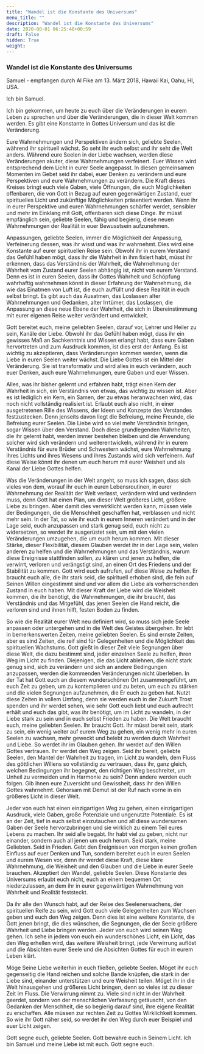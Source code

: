 ```yaml
---
title: "Wandel ist die Konstante des Universums"
menu_title: ""
description: "Wandel ist die Konstante des Universums"
date: 2020-08-01 06:25:48+00:59
draft: False
hidden: True
weight:
---
```

### Wandel ist die Konstante des Universums

Samuel - empfangen durch Al Fike am 13. März 2018, Hawaii Kai, Oahu, HI, USA.

Ich bin Samuel.

Ich bin gekommen, um heute zu euch über die Veränderungen in eurem Leben zu sprechen und über die Veränderungen, die in dieser Welt kommen werden. Es gibt eine Konstante in Gottes Universum und das ist die Veränderung.

Eure Wahrnehmungen und Perspektiven ändern sich, geliebte Seelen, während ihr spirituell wächst. So seht ihr euch selbst und ihr seht die Welt anders. Während eure Seelen in der Liebe wachsen, werden diese Veränderungen akuter, diese Wahrnehmungen verfeinert. Euer Wissen wird entsprechend dem Licht in eurer Seele angepasst. In diesen gemeinsamen Momenten im Gebet seid ihr dabei, euer Denken zu verändern und eure Perspektiven und eure Wahrnehmungen zu verändern. Die Kraft dieses Kreises bringt euch viele Gaben, viele Öffnungen, die euch Möglichkeiten offenbaren, die von Gott in Bezug auf euren gegenwärtigen Zustand, euer spirituelles Licht und zukünftige Möglichkeiten präsentiert werden. Wenn ihr in eurer Perspektive und euren Wahrnehmungen schärfer werdet, sensibler und mehr im Einklang mit Gott, offenbaren sich diese Dinge. Ihr müsst empfänglich sein, geliebte Seelen, fähig und begierig, diese neuen Wahrnehmungen der Realität in euer Bewusstsein aufzunehmen.

Anpassungen, geliebte Seelen, immer die Möglichkeit der Anpassung, Verfeinerung dessen, was ihr wisst und was ihr wahrnehmt. Dies wird eine Konstante auf eurer spirituellen Reise sein. Obwohl ihr in eurem Verstand das Gefühl haben mögt, dass ihr die Wahrheit in ihm fixiert habt, müsst ihr erkennen, dass das Verständnis der Wahrheit, die Wahrnehmung der Wahrheit vom Zustand eurer Seelen abhängig ist, nicht von eurem Verstand. Denn es ist in euren Seelen, dass ihr Gottes Wahrheit und Schöpfung wahrhaftig wahrnehmen könnt in dieser Erfahrung der Wahrnehmung, die wie das Einatmen von Luft ist, die euch auffüllt und diese Realität in euch selbst bringt. Es gibt auch das Ausatmen, das Loslassen alter Wahrnehmungen und Gedanken, alter Irrtümer, das Loslassen, die Anpassung an diese neue Ebene der Wahrheit, die sich in Übereinstimmung mit eurer eigenen Reise weiter verändert und entwickelt.

Gott bereitet euch, meine geliebten Seelen, darauf vor, Lehrer und Heiler zu sein, Kanäle der Liebe. Obwohl ihr das Gefühl haben mögt, dass ihr ein gewisses Maß an Sachkenntnis und Wissen erlangt habt, dass eure Gaben hervortreten und zum Ausdruck kommen, ist dies erst der Anfang. Es ist wichtig zu akzeptieren, dass Veränderungen kommen werden, wenn die Liebe in euren Seelen weiter wächst. Die Liebe Gottes ist ein Mittel der Veränderung. Sie ist transformativ und wird alles in euch verändern, auch euer Denken, auch eure Wahrnehmungen, eure Gaben und euer Wissen.

Alles, was ihr bisher gelernt und erfahren habt, trägt einen Kern der Wahrheit in sich, ein Verständnis von etwas, das wichtig zu wissen ist. Aber es ist lediglich ein Kern, ein Samen, der zu etwas heranwachsen wird, das noch nicht vollständig realisiert ist. Erlaubt euch also nicht, in einer ausgetretenen Rille des Wissens, der Ideen und Konzepte des Verstandes festzustecken. Denn jenseits davon liegt die Befreiung, meine Freunde, die Befreiung eurer Seelen. Die Liebe wird so viel mehr Verständnis bringen, sogar Wissen über den Verstand. Doch diese grundlegenden Wahrheiten, die ihr gelernt habt, werden immer bestehen bleiben und die Anwendung solcher wird sich verändern und weiterentwickeln, während ihr in eurem Verständnis für eure Brüder und Schwestern wächst, eure Wahrnehmung ihres Lichts und ihres Wesens und ihres Zustands wird sich verfeinern. Auf diese Weise könnt ihr denen um euch herum mit eurer Weisheit und als Kanal der Liebe Gottes helfen.

Was die Veränderungen in der Welt angeht, so muss ich sagen, dass sich vieles von dem, worauf ihr euch in euren Lebensroutinen, in eurer Wahrnehmung der Realität der Welt verlasst, verändern wird und verändern muss, denn Gott hat einen Plan, um dieser Welt größeres Licht, größere Liebe zu bringen. Aber damit dies verwirklicht werden kann, müssen viele der Bedingungen, die die Menschheit geschaffen hat, verblassen und nicht mehr sein. In der Tat, so wie ihr euch in eurem Inneren verändert und in der Lage seid, euch anzupassen und stark genug seid, euch nicht zu widersetzen, so werdet ihr ausgerüstet sein, um mit den vielen Veränderungen umzugehen, die um euch herum kommen. Mit dieser Stärke, dieser Flexibilität, diesem Glauben werdet ihr in der Lage sein, vielen anderen zu helfen und die Wahrnehmungen und das Verständnis, warum diese Ereignisse stattfinden sollen, zu klären und jenen zu helfen, die verwirrt, verloren und verängstigt sind, an einen Ort des Friedens und der Stabilität zu kommen. Gott wird euch aufrufen, auf diese Weise zu helfen. Er braucht euch alle, die ihr stark seid, die spirituell erhoben sind, die fein auf Seinen Willen eingestimmt sind und vor allem die Liebe als vorherrschenden Zustand in euch haben. Mit dieser Kraft der Liebe wird die Weisheit kommen, die ihr benötigt, die Wahrnehmungen, die ihr braucht, das Verständnis und das Mitgefühl, das jenen Seelen die Hand reicht, die verloren sind und ihnen hilft, festen Boden zu finden.

So wie die Realität eurer Welt neu definiert wird, so muss sich jede Seele anpassen oder untergehen und in die Welt des Geistes übergehen. Ihr lebt in bemerkenswerten Zeiten, meine geliebten Seelen. Es sind ernste Zeiten, aber es sind Zeiten, die reif sind für Gelegenheiten und die Möglichkeit des spirituellen Wachstums. Gott gießt in dieser Zeit viele Segnungen über diese Welt, die dazu bestimmt sind, jeder einzelnen Seele zu helfen, ihren Weg im Licht zu finden. Diejenigen, die das Licht ablehnen, die nicht stark genug sind, sich zu verändern und sich an andere Bedingungen anzupassen, werden die kommenden Veränderungen nicht überleben. In der Tat hat Gott euch an diesem wunderschönen Ort zusammengeführt, um euch Zeit zu geben, um zu kontemplieren und zu beten, um euch zu stärken und die vielen Segnungen aufzunehmen, die Er euch zu geben hat. Nutzt diese Zeiten in vollem Umfang, denn sie werden euch in der Zukunft Trost spenden und ihr werdet sehen, wie sehr Gott euch liebt und euch aufrecht erhält und euch das gibt, was ihr benötigt, um im Licht zu wandeln, in der Liebe stark zu sein und in euch selbst Frieden zu haben. Die Welt braucht euch, meine geliebten Seelen. Ihr braucht Gott. Ihr müsst bereit sein, stark zu sein, ein wenig weiter auf eurem Weg zu gehen, ein wenig mehr in euren Seelen zu wachsen, mehr geweckt und belebt zu werden durch Wahrheit und Liebe. So werdet ihr im Glauben gehen. Ihr werdet auf den Willen Gottes vertrauen. Ihr werdet den Weg zeigen. Seid ihr bereit, geliebte Seelen, den Mantel der Wahrheit zu tragen, im Licht zu wandeln, dem Fluss des göttlichen Willens so vollständig zu vertrauen, dass ihr, ganz gleich, welchen Bedingungen ihr begegnet, den richtigen Weg beschreitet, um Unheil zu vermeiden und in Harmonie zu sein? Denn andere werden euch folgen. Gib ihnen eure Zuversicht und Gewissheit, dass ihr den Willen Gottes wahrnehmt. Gehorsam mit Demut ist der Ruf nach vorne in ein größeres Licht in dieser Welt.

Jeder von euch hat einen einzigartigen Weg zu gehen, einen einzigartigen Ausdruck, viele Gaben, große Potenziale und ungenutzte Potentiale. Es ist an der Zeit, tief in euch selbst einzutauchen und all diese wundersamen Gaben der Seele hervorzubringen und sie wirklich zu einem Teil eures Lebens zu machen. Ihr seid alle begabt. Ihr habt viel zu geben, nicht nur einander, sondern auch all jenen um euch herum. Seid stark, meine Geliebten. Seid in Frieden. Gebt den Ereignissen von morgen keinen großen Einfluss auf euer Denken und Tun, sondern bereitet euch in euren Seelen und eurem Wesen vor, denn ihr werdet diese Kraft, diese klare Wahrnehmung, die Weisheit und den Glauben und die Liebe in eurer Seele brauchen. Akzeptiert den Wandel, geliebte Seelen. Diese Konstante des Universums erlaubt euch nicht, euch an einem bequemen Ort niederzulassen, an dem ihr in eurer gegenwärtigen Wahrnehmung von Wahrheit und Realität feststeckt.

Da ihr alle den Wunsch habt, auf der Reise des Seelenerwachens, der spirituellen Reife zu sein, wird Gott euch viele Gelegenheiten zum Wachsen geben und euch den Weg zeigen. Denn dies ist eine weitere Konstante, die Gott jenen bringt, die dies wünschen, die Segnungen, die der Seele größere Wahrheit und Liebe bringen werden. Jeder von euch wird seinen Weg gehen. Ich sehe in jedem von euch ein wunderschönes Licht, ein Licht, das den Weg erhellen wird, das weitere Weisheit bringt, jede Verwirrung auflöst und die Absichten eurer Seele und die Absichten Gottes für euch in eurem Leben klärt.

Möge Seine Liebe weiterhin in euch fließen, geliebte Seelen. Möget ihr euch gegenseitig die Hand reichen und solche Bande knüpfen, die stark in der Liebe sind, einander unterstützen und eure Weisheit teilen. Möget ihr in die Welt hinausgehen und größeres Licht bringen, denn so vieles ist zu dieser Zeit im Fluss. Die Verwirrung nimmt zu. Viele sind nicht in der Wahrheit geerdet, sondern von der menschlichen Verfassung getäuscht, von den Gedanken der Menschheit, die so begierig darauf sind, ihre eigene Realität zu erschaffen. Alle müssen zur rechten Zeit zu Gottes Wirklichkeit kommen. So wie ihr Gott näher seid, so werdet ihr den Weg durch euer Beispiel und euer Licht zeigen.

Gott segne euch, geliebte Seelen. Gott bewahre euch in Seinem Licht. Ich bin Samuel und meine Liebe ist mit euch. Gott segne euch.
